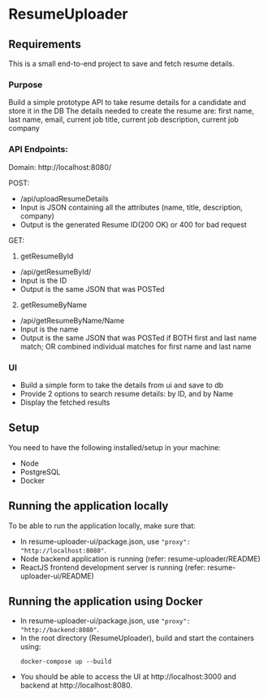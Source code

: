 # ResumeUploader
## Requirements
This is a small end-to-end project to save and fetch resume details.

### Purpose
Build a simple prototype API to take resume details for a candidate and store it in the DB
The details needed to create the resume are: first name, last name, email, current job title, current job description,
current job company

### API Endpoints:
Domain: http://localhost:8080/

POST: 
- /api/uploadResumeDetails
- Input is JSON containing all the attributes (name, title, description, company)
- Output is the generated Resume ID(200 OK) or 400 for bad request

GET:
1. getResumeById 
- /api/getResumeById/<ID>
- Input is the ID
- Output is the same JSON that was POSTed

2. getResumeByName
- /api/getResumeByName/Name
- Input is the name
- Output is the same JSON that was POSTed if BOTH first and last name match; OR combined individual matches for
  first name and last name

### UI
- Build a simple form to take the details from ui and save to db
- Provide 2 options to search resume details: by ID, and by Name
- Display the fetched results


## Setup
You need to have the following installed/setup in your machine:
- Node
- PostgreSQL
- Docker

## Running the application locally
To be able to run the application locally, make sure that:
- In resume-uploader-ui/package.json, use `"proxy": "http://localhost:8080"`.
- Node backend application is running (refer: resume-uploader/README)
- ReactJS frontend development server is running (refer: resume-uploader-ui/README)


## Running the application using Docker
- In resume-uploader-ui/package.json, use `"proxy": "http://backend:8080"`.
- In the root directory (ResumeUploader), build and start the containers using:
  ```
  docker-compose up --build
  ```
- You should be able to access the UI at http://localhost:3000 and backend at http://localhost:8080.

